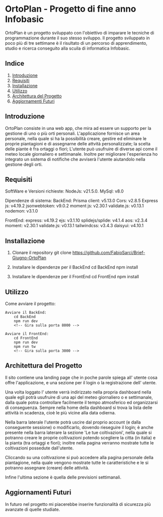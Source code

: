 # OrtoPlan - Progetto di fine anno Infobasic

OrtoPlan è un progetto sviluppato con l'obiettivo di imparare le tecniche di programmazione durante il suo stesso sviluppo.
Il progetto sviluppato in poco più di tre settimane è il risultato di un percorso di apprendimento, studio e ricerca conseguito alla scuila di informatica Infobasic.

## Indice

1. [Introduzione](#introduzione)
2. [Requisiti](#requisiti)
3. [Installazione](#installazione)
4. [Utilizzo](#utilizzo)
5. [Architettura del Progetto](#architettura-del-progetto)
6. [Aggiornamenti Futuri](#aggiornamenti-futuri)

## Introduzione
OrtoPlan consiste in una web app, che mira ad essere un supporto per la gestione di uno o più orti personali.
L'applicazione fornisce un area personale, nella quale si ha la possibilità creare, gestire ed eliminare le proprie piantagioni e di assegnarne delle attvità personalizzate; la scelta delle piante è fra ortaggi o fiori;
L'utente può usufruire di diverse api come il meteo locale giornaliero e settimanale.
Inoltre per migliorare l'esperienza ho integrato un sistema di notifiche che avviserà l'utente aiutandolo nella gestione degli orti.

## Requisiti

SoftWare e Versioni richieste:
    NodeJs: v21.5.0.
    MySql: v8.0

Dipendenze di sistema:
BackEnd:
    Prisma client: v5.13.0
    Cors: v2.8.5
    Express js: v4.19.2
    jsonwebtoken: v9.0.2
    moment js: v2.30.1
    validate.js: v0.13.1
    nodemon: v3.1.0

FrontEnd:
    express: v4.19.2
    ejs: v3.1.10
    splidejs/splide: v4.1.4
    aos: v2.3.4
    moment: v2.30.1
    validate.js: v0.13.1
    tailwindcss: v3.4.3
    daisyui: v4.10.1

## Installazione

1. Clonare il repository
    git clone https://github.com/FabioSarci/Brief-Giugno-OrtoPlan

2. Installare le dipendenze per il BackEnd
    cd BackEnd
    npm install

3. Installare le dipendenze per il FrontEnd
    cd FrontEnd
    npm install

## Utilizzo

Come avviare il progetto:

    Avviare il BackEnd:
        cd BackEnd
        npm run dev
        <!-- Gira sulla porta 8000 -->

    Avviare il FrontEnd:
        cd FrontEnd
        npm run dev
        npm run tw
        <!-- Gira sulla porta 3000 -->

## Architettura del Progetto

Il sito contiene una landing page che in poche parole spiega all' utente cosa offre l'applicazione, e una sezione per il login o la registrazione dell' utente.

Una volta loggato l' utente verrà indirizzato nella propria dashboard nella quale egli potrà usufruire di una api del meteo giornaliero o e settimanale, dalla quale potra controllare facilmente il tempo atmosferico ed organizzarsi di conseguenza.
Sempre nella home della dashboard si trova la lista delle attività in scadenza, cioè le più vicine alla data odierna.

Nella barra laterale l'utente potrà uscire dal proprio account (e dalla conseguente sessione) o modificarlo, dovendo rieseguire il login;
è anche presente nella barra laterare la sezione 'Le tue coltivazioni', nella quale si potranno creare le proprie coltivazioni potendo scegliere la citta (in italia) e la pianta (tra ortaggi e fiori); inoltre nella pagina verranno mostrate tutte le coltivazioni possedute dall'utente.

Cliccando su una coltivazione si può accedere alla pagina personale della piantagione, nella quale vengono mostrate tutte le caratteristiche e le si potranno assegnare (creare) delle attività.

Infine l'ultima sezione è quella delle previsioni settimanali.


## Aggiornamenti Futuri
In futuro nel progetto mi piacerebbe inserire funzionalità di sicurezza più avanzate di quelle studiate.
